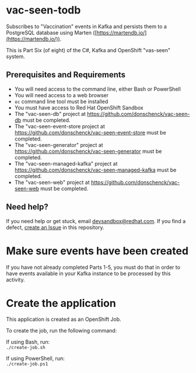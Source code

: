 # vac-seen-todb
Subscribes to "Vaccination" events in Kafka and persists them to a PostgreSQL database using Marten ([https://martendb.io/](https://martendb.io/)).

This is Part Six (of eight) of the C#, Kafka and OpenShift "vas-seen" system.

## Prerequisites and Requirements  
* You will need access to the command line, either Bash or PowerShell  
* You will need access to a web browser
* `oc` command line tool must be installed  
* You must have access to Red Hat OpenShift Sandbox
* The "vac-seen-db" project at https://github.com/donschenck/vac-seen-db must be completed.
* The "vac-seen-event-store project at https://github.com/donschenck/vac-seen-event-store must be completed.
* The "vac-seen-generator" project at https://github.com/donschenck/vac-seen-generator must be completed.
* The "vac-seen-managed-kafka" project at https://github.com/donschenck/vac-seen-managed-kafka must be completed.
* The "vac-seen-web" project at https://github.com/donschenck/vac-seen-web must be completed.


## Need help?
If you need help or get stuck, email devsandbox@redhat.com.
If you find a defect, [create an Issue](https://docs.github.com/en/issues/tracking-your-work-with-issues/creating-an-issue) in this repository.

# Make sure events have been created
If you have not already completed Parts 1-5, you must do that in order to have events available in your Kafka instance to be processed by this activity.

# Create the application
This application is created as an OpenShift Job.

To create the job, run the following command:  

If using Bash, run:  
`./create-job.sh`

If using PowerShell, run:  
`./create-job.ps1` 


